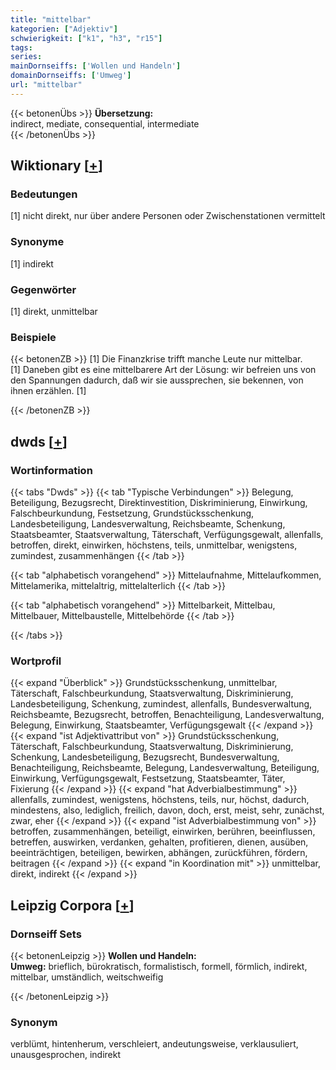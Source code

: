 ```yaml
---
title: "mittelbar"
kategorien: ["Adjektiv"]
schwierigkeit: ["k1", "h3", "r15"]
tags:
series:
mainDornseiffs: ['Wollen und Handeln']
domainDornseiffs: ['Umweg']
url: "mittelbar"
---
```


{{< betonenÜbs >}}
**Übersetzung:**  
indirect, mediate, consequential, intermediate  
{{< /betonenÜbs >}}

## Wiktionary [[+](https://de.wiktionary.org/wiki/mittelbar)]

### Bedeutungen
[1] nicht direkt, nur über andere Personen oder Zwischenstationen vermittelt  

### Synonyme
[1] indirekt  

### Gegenwörter
[1] direkt, unmittelbar  

### Beispiele
{{< betonenZB >}}
[1] Die Finanzkrise trifft manche Leute nur mittelbar.  
[1] Daneben gibt es eine mittelbarere Art der Lösung: wir befreien uns von den Spannungen dadurch, daß wir sie aussprechen, sie bekennen, von ihnen erzählen. [1]  

{{< /betonenZB >}}


## dwds [[+](https://www.dwds.de/wb/mittelbar)]

### Wortinformation
{{< tabs "Dwds" >}}
{{< tab "Typische Verbindungen" >}}
Belegung, Beteiligung, Bezugsrecht, Direktinvestition, Diskriminierung, Einwirkung, Falschbeurkundung, Festsetzung, Grundstücksschenkung, Landesbeteiligung, Landesverwaltung, Reichsbeamte, Schenkung, Staatsbeamter, Staatsverwaltung, Täterschaft, Verfügungsgewalt, allenfalls, betroffen, direkt, einwirken, höchstens, teils, unmittelbar, wenigstens, zumindest, zusammenhängen
{{< /tab >}}

{{< tab "alphabetisch vorangehend" >}}
Mittelaufnahme, Mittelaufkommen, Mittelamerika, mittelaltrig, mittelalterlich
{{< /tab >}}

{{< tab "alphabetisch vorangehend" >}}
Mittelbarkeit, Mittelbau, Mittelbauer, Mittelbaustelle, Mittelbehörde
{{< /tab >}}

{{< /tabs >}}

### Wortprofil
{{< expand "Überblick" >}} Grundstücksschenkung, unmittelbar, Täterschaft, Falschbeurkundung, Staatsverwaltung, Diskriminierung, Landesbeteiligung, Schenkung, zumindest, allenfalls, Bundesverwaltung, Reichsbeamte, Bezugsrecht, betroffen, Benachteiligung, Landesverwaltung, Belegung, Einwirkung, Staatsbeamter, Verfügungsgewalt {{< /expand >}}
{{< expand "ist Adjektivattribut von" >}} Grundstücksschenkung, Täterschaft, Falschbeurkundung, Staatsverwaltung, Diskriminierung, Schenkung, Landesbeteiligung, Bezugsrecht, Bundesverwaltung, Benachteiligung, Reichsbeamte, Belegung, Landesverwaltung, Beteiligung, Einwirkung, Verfügungsgewalt, Festsetzung, Staatsbeamter, Täter, Fixierung {{< /expand >}}
{{< expand "hat Adverbialbestimmung" >}} allenfalls, zumindest, wenigstens, höchstens, teils, nur, höchst, dadurch, mindestens, also, lediglich, freilich, davon, doch, erst, meist, sehr, zunächst, zwar, eher {{< /expand >}}
{{< expand "ist Adverbialbestimmung von" >}} betroffen, zusammenhängen, beteiligt, einwirken, berühren, beeinflussen, betreffen, auswirken, verdanken, gehalten, profitieren, dienen, ausüben, beeinträchtigen, beteiligen, bewirken, abhängen, zurückführen, fördern, beitragen {{< /expand >}}
{{< expand "in Koordination mit" >}} unmittelbar, direkt, indirekt {{< /expand >}}

## Leipzig Corpora [[+](https://corpora.uni-leipzig.de/en/res?word=mittelbar&corpusId=deu_newscrawl-public_2018)]

### Dornseiff Sets
{{< betonenLeipzig >}}
**Wollen und Handeln:**  
**Umweg:** brieflich, bürokratisch, formalistisch, formell, förmlich, indirekt, mittelbar, umständlich, weitschweifig  

{{< /betonenLeipzig >}}

### Synonym
verblümt, hintenherum, verschleiert, andeutungsweise, verklausuliert, unausgesprochen, indirekt

